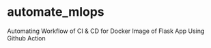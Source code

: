 # automate_mlops
Automating Workflow of CI &amp; CD for Docker Image of Flask App Using Github Action
